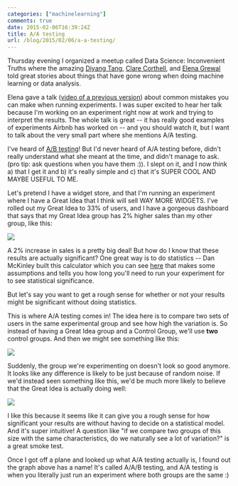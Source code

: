 ```yaml
---
categories: ["machinelearning"]
comments: true
date: 2015-02-06T16:39:24Z
title: A/A testing
url: /blog/2015/02/06/a-a-testing/
---
```


Thursday evening I organized a meetup called Data Science: Inconvenient
Truths where the amazing [Diyang Tang](https://twitter.com/dydt),
[Clare Corthell](https://twitter.com/clarecorthell), and 
[Elena Grewal](https://twitter.com/elenatej) told great stories about
things that have gone wrong when doing machine learning or data
analysis.

Elena gave a talk ([video of a previous version](https://www.youtube.com/watch?v=THBtcS7Wwss))
about common mistakes you can make when running experiments. I was super
excited to hear her talk because I'm working on an experiment right now
at work and trying to interpret the results. The whole talk is great --
it has really good examples of experiments Airbnb has worked on -- and
you should watch it, but I want to talk about the very small part where
she mentions A/A
testing.

I've heard of [A/B testing](https://en.wikipedia.org/wiki/A/B_testing)!
But I'd never heard of A/A testing before, didn't really understand
what she meant at the time, and didn't manage to ask. (pro tip: ask
questions when you have them :)). I slept on it, and I now think a) that
I get it and b) it's really simple and c) that it's SUPER COOL AND MAYBE
USEFUL TO ME.

Let's pretend I have a widget store, and that I'm running an experiment
where I have a Great Idea that I think will sell WAY MORE WIDGETS. I've
rolled out my Great Idea to 33% of users, and I have a gorgeous
dashboard that says that my Great Idea group has 2% higher sales than my
other group, like this:

<img src="/images/a-a-testing-good.png">

A 2% increase in sales is a pretty big deal! But how do I know that
these results are actually significant? One great way is to do
statistics -- Dan McKinley built this calculator which you can see
[here](http://www.experimentcalculator.com/) that makes some assumptions
and tells you how long you'll need to run your experiment for to see
statistical significance. 

But let's say you want to get a rough sense for whether or not your
results might be significant without doing statistics.

This is where A/A testing comes in! The idea here is to compare two
sets of users in the same experimental group and see how high the
variation is. So instead of having a Great Idea group and a Control
Group, we'll use **two** control groups. And then we might see something
like this:

<img src="/images/a-a-testing-bad.png">

Suddenly, the group we're experimenting on doesn't look so good anymore.
It looks like any difference is likely to be just because of random
noise. If we'd instead seen something like this, we'd be much more
likely to believe that the Great Idea is actually doing well:

<img src="/images/a-a-testing-looks-better.png">

I like this because it seems like it can give you a rough sense for how
significant your results are without having to decide on a statistical
model. And it's super intuitive! A question like "if we compare two
groups of this size with the same characteristics, do we naturally see a
lot of variation?" is a great smoke test.

Once I got off a plane and looked up what A/A testing actually is, I
found out the graph above has a name! It's called A/A/B testing, and A/A
testing is when you literally just run an experiment where both groups
are the same :)
